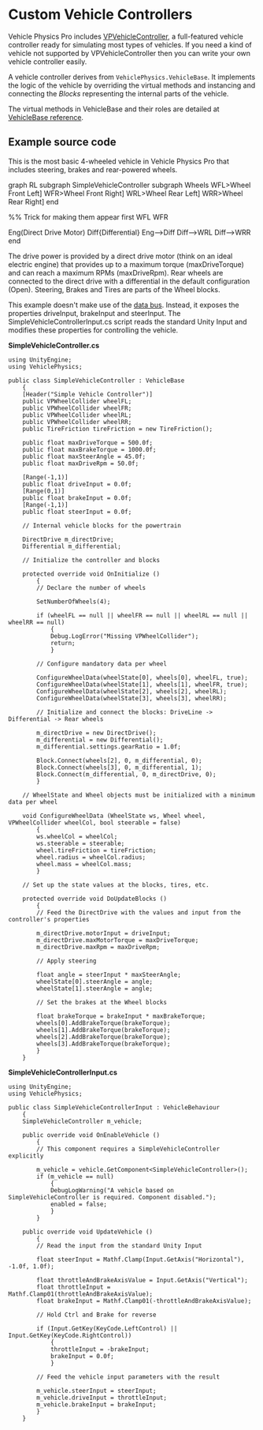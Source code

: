 # Custom Vehicle Controllers

Vehicle Physics Pro includes [VPVehicleController](../components/vehicle-controller.md), a
full-featured vehicle controller ready for simulating most types of vehicles. If you need a kind of
vehicle not supported by VPVehicleController then you can write your own vehicle controller easily.

A vehicle controller derives from `VehiclePhysics.VehicleBase`. It implements the logic of the
vehicle by overriding the virtual methods and instancing and connecting the _Blocks_ representing
the internal parts of the vehicle.

The virtual methods in VehicleBase and their roles are detailed at [VehicleBase reference](vehiclebase-reference.md).

## Example source code

This is the most basic 4-wheeled vehicle in Vehicle Physics Pro that includes steering, brakes and
rear-powered wheels.

<div class="mermaid">
graph RL
subgraph SimpleVehicleController
subgraph Wheels
WFL>Wheel Front Left]
WFR>Wheel Front Right]
WRL>Wheel Rear Left]
WRR>Wheel Rear Right]
end

%% Trick for making them appear first
WFL
WFR

Eng(Direct Drive Motor)
Diff{Differential}
Eng-->Diff
Diff-->WRL
Diff-->WRR
end
</div>

The drive power is provided by a direct drive motor (think on an ideal electric engine) that
provides up to a maximum torque (maxDriveTorque) and can reach a maximum RPMs (maxDriveRpm). Rear
wheels are connected to the direct drive with a differential in the default configuration (Open).
Steering, Brakes and Tires are parts of the Wheel blocks.

This example doesn't make use of the [data bus](databus-reference.md). Instead, it exposes the
properties driveInput, brakeInput and steerInput. The SimpleVehicleControllerInput.cs script reads
the standard Unity Input and modifies these properties for controlling the vehicle.

**SimpleVehicleController.cs**
```
using UnityEngine;
using VehiclePhysics;

public class SimpleVehicleController : VehicleBase
	{
	[Header("Simple Vehicle Controller")]
	public VPWheelCollider wheelFL;
	public VPWheelCollider wheelFR;
	public VPWheelCollider wheelRL;
	public VPWheelCollider wheelRR;
	public TireFriction tireFriction = new TireFriction();

	public float maxDriveTorque = 500.0f;
	public float maxBrakeTorque = 1000.0f;
	public float maxSteerAngle = 45.0f;
	public float maxDriveRpm = 50.0f;

	[Range(-1,1)]
	public float driveInput = 0.0f;
	[Range(0,1)]
	public float brakeInput = 0.0f;
	[Range(-1,1)]
	public float steerInput = 0.0f;

	// Internal vehicle blocks for the powertrain

	DirectDrive m_directDrive;
	Differential m_differential;

	// Initialize the controller and blocks

	protected override void OnInitialize ()
		{
		// Declare the number of wheels

		SetNumberOfWheels(4);

		if (wheelFL == null || wheelFR == null || wheelRL == null || wheelRR == null)
			{
			Debug.LogError("Missing VPWheelCollider");
			return;
			}

		// Configure mandatory data per wheel

		ConfigureWheelData(wheelState[0], wheels[0], wheelFL, true);
		ConfigureWheelData(wheelState[1], wheels[1], wheelFR, true);
		ConfigureWheelData(wheelState[2], wheels[2], wheelRL);
		ConfigureWheelData(wheelState[3], wheels[3], wheelRR);

		// Initialize and connect the blocks: DriveLine -> Differential -> Rear wheels

		m_directDrive = new DirectDrive();
		m_differential = new Differential();
		m_differential.settings.gearRatio = 1.0f;

		Block.Connect(wheels[2], 0, m_differential, 0);
		Block.Connect(wheels[3], 0, m_differential, 1);
		Block.Connect(m_differential, 0, m_directDrive, 0);
		}

	// WheelState and Wheel objects must be initialized with a minimum data per wheel

	void ConfigureWheelData (WheelState ws, Wheel wheel, VPWheelCollider wheelCol, bool steerable = false)
		{
		ws.wheelCol = wheelCol;
		ws.steerable = steerable;
		wheel.tireFriction = tireFriction;
		wheel.radius = wheelCol.radius;
		wheel.mass = wheelCol.mass;
		}

	// Set up the state values at the blocks, tires, etc.

	protected override void DoUpdateBlocks ()
		{
		// Feed the DirectDrive with the values and input from the controller's properties

		m_directDrive.motorInput = driveInput;
		m_directDrive.maxMotorTorque = maxDriveTorque;
		m_directDrive.maxRpm = maxDriveRpm;

		// Apply steering

		float angle = steerInput * maxSteerAngle;
		wheelState[0].steerAngle = angle;
		wheelState[1].steerAngle = angle;

		// Set the brakes at the Wheel blocks

		float brakeTorque = brakeInput * maxBrakeTorque;
		wheels[0].AddBrakeTorque(brakeTorque);
		wheels[1].AddBrakeTorque(brakeTorque);
		wheels[2].AddBrakeTorque(brakeTorque);
		wheels[3].AddBrakeTorque(brakeTorque);
		}
	}
```

**SimpleVehicleControllerInput.cs**
```
using UnityEngine;
using VehiclePhysics;

public class SimpleVehicleControllerInput : VehicleBehaviour
	{
	SimpleVehicleController m_vehicle;

	public override void OnEnableVehicle ()
		{
		// This component requires a SimpleVehicleController explicitly

		m_vehicle = vehicle.GetComponent<SimpleVehicleController>();
		if (m_vehicle == null)
			{
			DebugLogWarning("A vehicle based on SimpleVehicleController is required. Component disabled.");
			enabled = false;
			}
		}

	public override void UpdateVehicle ()
		{
		// Read the input from the standard Unity Input

		float steerInput = Mathf.Clamp(Input.GetAxis("Horizontal"), -1.0f, 1.0f);

		float throttleAndBrakeAxisValue = Input.GetAxis("Vertical");
		float throttleInput = Mathf.Clamp01(throttleAndBrakeAxisValue);
		float brakeInput = Mathf.Clamp01(-throttleAndBrakeAxisValue);

		// Hold Ctrl and Brake for reverse

		if (Input.GetKey(KeyCode.LeftControl) || Input.GetKey(KeyCode.RightControl))
			{
			throttleInput = -brakeInput;
			brakeInput = 0.0f;
			}

		// Feed the vehicle input parameters with the result

		m_vehicle.steerInput = steerInput;
		m_vehicle.driveInput = throttleInput;
		m_vehicle.brakeInput = brakeInput;
		}
	}
```